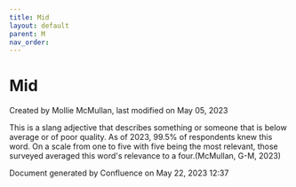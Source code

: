 ```yaml
---
title: Mid
layout: default
parent: M
nav_order:
---
```


# Mid

Created by  Mollie McMullan, last modified on May 05, 2023

This is a slang adjective that describes something or someone that is below average or of poor quality. As of 2023, 99.5% of respondents knew this word. On a scale from one to five with five being the most relevant, those surveyed averaged this word's relevance to a four.(McMullan, G-M, 2023)

Document generated by Confluence on May 22, 2023 12:37


